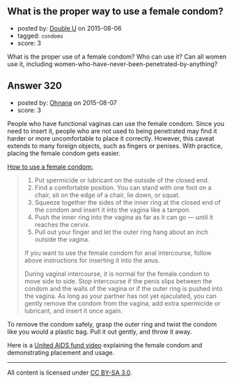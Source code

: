## What is the proper way to use a female condom?

- posted by: [Double U](https://stackexchange.com/users/2907088/double-u) on 2015-08-06
- tagged: `condoms`
- score: 3

What is the proper use of a female condom? Who can use it? Can all women use it, including women-who-have-never-been-penetrated-by-anything?


## Answer 320

- posted by: [Ohnana](https://stackexchange.com/users/5216208/ohnana) on 2015-08-07
- score: 3

<p>People who have functional vaginas can use the female condom. Since you need to insert it, people who are not used to being penetrated may find it harder or more uncomfortable to place it correctly. However, this caveat extends to many foreign objects, such as fingers or penises. With practice, placing the female condom gets easier.</p>

<p><a href="http://www.plannedparenthood.org/learn/birth-control/female-condom" rel="nofollow">How to use a female condom:</a> </p>

<blockquote>
  <ol>
  <li>Put spermicide or lubricant on the outside of the closed end.</li>
  <li>Find a comfortable position. You can stand with one foot on a chair, sit on the edge of a chair, lie down, or squat.</li>
  <li>Squeeze together the sides of the inner ring at the closed end of the condom and insert it into the vagina like a tampon.</li>
  <li>Push the inner ring into the vagina as far as it can go — until it reaches the cervix.</li>
  <li>Pull out your finger and let the outer ring hang about an inch outside the vagina.</li>
  </ol>
  
  <p>If you want to use the female condom for anal intercourse, follow above instructions for inserting it into the anus.</p>
  
  <p>During vaginal intercourse, it is normal for the female condom to move side to side. Stop intercourse if the penis slips between the condom and the walls of the vagina or if the outer ring is pushed into the vagina. As long as your partner has not yet ejaculated, you can gently remove the condom from the vagina, add extra spermicide or lubricant, and insert it once again.</p>
</blockquote>

<p>To remove the condom safely, grasp the outer ring and twist the condom like you would a plastic bag. Pull it out gently, and throw it away.</p>

<p>Here is a <a href="https://www.youtube.com/watch?v=LRZH5ASO-eM" rel="nofollow">United AIDS fund video</a> explaining the female condom and demonstrating placement and usage.</p>




---

All content is licensed under [CC BY-SA 3.0](https://creativecommons.org/licenses/by-sa/3.0/).

